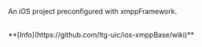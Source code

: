 An iOS project preconfigured with xmppFramework.

<br/>
**[Info](https://github.com/ltg-uic/ios-xmppBase/wiki)**<br/>

